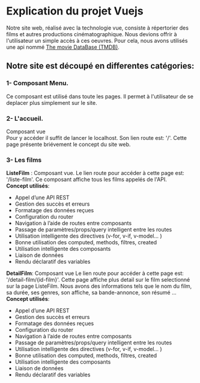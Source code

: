 # Explication du projet Vuejs

Notre site web, réalisé avec la technologie vue, consiste à répertorier des films et autres productions cinématographique. Nous devions offrir à l'utilisateur un simple accès à ces oeuvres.
Pour cela, nous avons utilisés une api nommé [The movie DataBase (TMDB)](https://developers.themoviedb.org/3/getting-started/introduction).

## Notre site est découpé en differentes catégories:

### 1- Composant Menu. 
Ce composant est utilisé dans toute les pages. Il permet à l'utilisateur de se deplacer plus simplement sur le site.



### 2- L'accueil. 
Composant vue  
Pour y accéder il suffit de lancer le localhost. Son lien route est: '/'. Cette page présente briévement le concept du site web.



### 3- Les films

**ListeFilm** : Composant vue. 
Le lien route pour accéder à cette page est: '/liste-film'. Ce composant affiche tous les films appelés de l'API.  
**Concept utilisés**:  
* Appel d’une API REST
* Gestion des succès et erreurs
* Formatage des données reçues
* Configuration du router
* Navigation à l’aide de routes entre composants
* Passage de paramètres/props/query intelligent entre les routes
* Utilisation intelligente des directives (v-for, v-if, v-model... )
* Bonne utilisation des computed, methods, filtres, created
* Utilisation intelligente des composants
* Liaison de données
* Rendu déclaratif des variables

**DetailFilm**: Composant vue
Le lien route pour accéder à cette page est: '/detail-film/{id-film}'. Cette page affiche plus detail sur le film selectionné sur la page ListeFilm. Nous avons des informations tels que le nom du film, sa durée, ses genres, son affiche, sa bande-annonce, son résumé ...  
**Concept utilisés**:
* Appel d’une API REST
* Gestion des succès et erreurs
* Formatage des données reçues
* Configuration du router
* Navigation à l’aide de routes entre composants
* Passage de paramètres/props/query intelligent entre les routes
* Utilisation intelligente des directives (v-for, v-if, v-model... )
* Bonne utilisation des computed, methods, filtres, created
* Utilisation intelligente des composants
* Liaison de données
* Rendu déclaratif des variables

